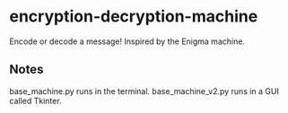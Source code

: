 # encryption-decryption-machine
Encode or decode a message! Inspired by the Enigma machine.
## Notes
base_machine.py runs in the terminal.
base_machine_v2.py runs in a GUI called Tkinter.
